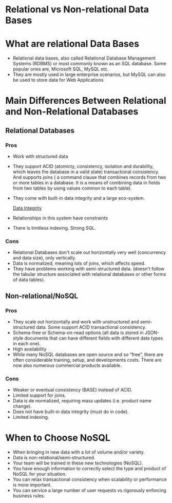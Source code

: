 # Relational vs Non-relational Data Bases

# What are relational Data Bases

- Relational data bases, also called Relational Database Management Systems (RDBMS) or most commonly known as an SQL database. Some popular ones are, Microsoft SQL, MySQL etc.
- They are mostly used in large enterprise scenarios, but MySQL can also be used to store data for Web Applications

# Main Differences Between Relational and Non-Relational Databases

## Relational Databases

### Pros

- Work with structured data
- They support ACID (atomicty, consistency, isolation and durability, which leaves the database in a valid state) transactional consistency. And supports joins ( a command clause that combines records from two or more tables in a database. It is a means of combining data in fields from two tables by using values common to each table).
- They come with built-in data integrity and a large eco-system.
    
    [Data Integrity](Data%20Integrity.md)
    
- Relationships in this system have constraints
- There is limitless indexing. Strong SQL.

### Cons

- Relational Databases don't scale out horizontally very well (concurrency and data size), only vertically.
- Data is normalized, meaning lots of joins, which affects speed.
- They have problems working with semi-structured data. (doesn't follow the tabular structure associated with relational databases or other forms of data tables).

## Non-relational/NoSQL

### Pros

- They scale out horizontally and work with unstructured and semi-structured data. Some support ACID transactional consistency.
- Schema-free or Schema-on-read options (all data is stored in JSON-style documents that can have different fields with different data types in each one).
- High availability
- While many NoSQL databases are open source and so “free”, there are often considerable training, setup, and developments costs. There are now also numerous commercial products available.

### Cons

- Weaker or eventual consistency (BASE) instead of ACID.
- Limited support for joins.
- Data is de normalized, requiring mass updates (i.e. product name change).
- Does not have built-in data integrity (must do in code).
- Limited indexing.

# When to Choose NoSQL

- When bringing in new data with a lot of volume and/or variety.
- Data is non-relational/semi-structured.
- Your team will be trained in these new technologies (NoSQL).
- You have enough information to correctly select the type and product of NoSQL for your situation.
- You can relax transactional consistency when scalability or performance is more important.
- You can service a large number of user requests vs rigorously enforcing business rules.